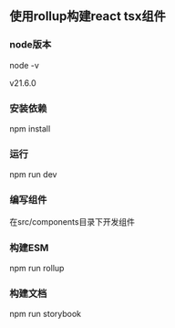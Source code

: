 ## 使用rollup构建react tsx组件
### node版本
node -v 

v21.6.0

### 安装依赖
npm install

### 运行
npm run dev

### 编写组件
在src/components目录下开发组件

### 构建ESM
npm run rollup

### 构建文档
npm run storybook

